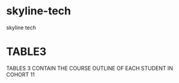 # skyline-tech
skyline tech

# TABLE3


TABLES 3 CONTAIN THE COURSE OUTLINE OF EACH STUDENT IN COHORT 11
